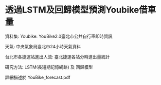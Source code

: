 # 透過LSTM及回歸模型預測Youbike借車量

資料集:
Youbike: YouBike2.0臺北市公共自行車即時資訊

天氣: 中央氣象局臺北市24小時天氣資料

台北市各捷運站進出人流: 臺北捷運各站分時進出量統計

研究方法:
LSTM(長短期記憶網路) 及 回歸模型

詳細描述於 YouBike_forecast.pdf
